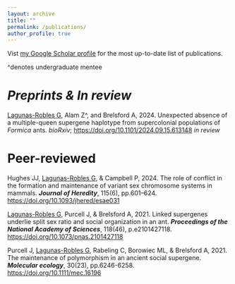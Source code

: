```yaml
---
layout: archive
title: ""
permalink: /publications/
author_profile: true
---
```


Vist <a href="https://scholar.google.com/citations?user=fPlSsrAAAAAJ&hl=en" target="_blank" rel="noopener noreferrer">my Google Scholar profile</a> for the most up-to-date list of publications.

^denotes undergraduate mentee

# _Preprints & In review_


<span style="text-decoration:underline">Lagunas-Robles G</span>, Alam Z^, and Brelsford A, 2024. Unexpected absence of a multiple-queen supergene haplotype from supercolonial populations of _Formica_ ants. _bioRxiv_; <a href="https://doi.org/10.1101/2024.09.15.613148" target="_blank" rel="noopener noreferrer">https://doi.org/10.1101/2024.09.15.613148</a> _in review_

# Peer-reviewed


Hughes JJ, <span style="text-decoration:underline">Lagunas-Robles G</span>, & Campbell P, 2024. The role of conflict in the formation and maintenance of variant sex chromosome systems in mammals. _**Journal of Heredity**_, 115(6), pp.601–624. <a href="https://doi.org/10.1093/jhered/esae031" target="_blank" rel="noopener noreferrer">https://doi.org/10.1093/jhered/esae031</a>

<span style="text-decoration:underline">Lagunas-Robles G</span>, Purcell J, & Brelsford A, 2021. Linked supergenes underlie split sex ratio and social organization in an ant. _**Proceedings of the National Academy of Sciences**_, 118(46), p.e2101427118. <a href="https://doi.org/10.1073/pnas.2101427118" target="_blank" rel="noopener noreferrer">https://doi.org/10.1073/pnas.2101427118</a>

Purcell J, <span style="text-decoration:underline">Lagunas-Robles G</span>, Rabeling C, Borowiec ML, & Brelsford A, 2021. The maintenance of polymorphism in an ancient social supergene. _**Molecular ecology**_, 30(23), pp.6246-6258. <a href="https://doi.org/10.1111/mec.16196" target="_blank" rel="noopener noreferrer">https://doi.org/10.1111/mec.16196</a> 
